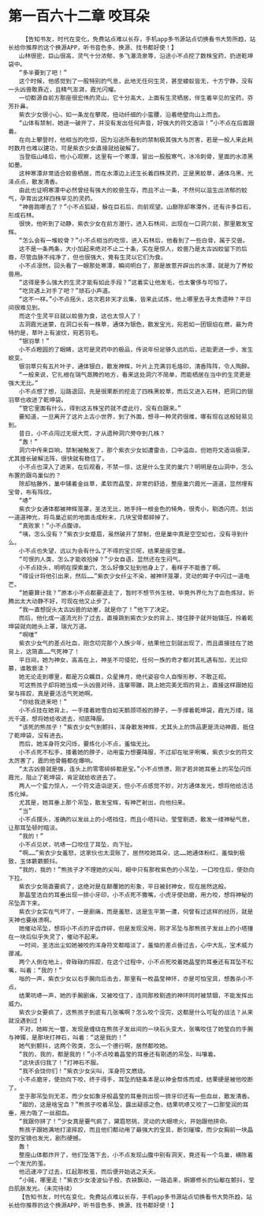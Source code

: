 # 第一百六十二章 咬耳朵
        【告知书友，时代在变化，免费站点难以长存，手机app多书源站点切换看书大势所趋，站长给你推荐的这个换源APP，听书音色多、换源、找书都好使！】
       山林很密，巨山很高，灵气十分浓郁，多飞瀑流泉等，沿途小不点挖了数株宝药，扔进乾坤袋中。
       “多半要到了吧！”
       这个时候，他感觉到了一股特别的气息，此地无任何生灵，甚至蝼蚁皆无，十方宁静，没有一头凶兽敢靠近，且精气澎湃，霞光闪耀。
       一切都源自前方那座很宏伟的灵山，它十分高大，上面有生灵栖居，伴生着罕见的宝药，芬芳扑鼻。
       紫衣少女很小心，如一条龙在攀爬，扭动纤细的小蛮腰，沿着绝壁向山上而去。
       “山体有禁制，她逐一破开了，并没有发出任何声音，好强大的符文造诣！”小不点在后面跟着。
       在向上攀登时，他相当的吃惊，因为沿途所看到的禁制极其强大与厉害，若是一般人来此耗时数月也难以建功，可是紫衣少女直接就给破解了。
       当登临山峰后，他小心观察，这里有一个寒潭，冒出一股股寒气，冰冷刺骨，里面的水漆黑如墨。
       这种寒潭非常适合蛟兽栖居，而在水潭边上还生长着四株灵药，正是黑蛟草，通体乌黑，光泽点点，散发清香。
       由此也证明寒潭中必然曾经有强大的蛟兽生存，而且不止一条，不然何以滋生出浓郁的蛟气，孕育出这样四株罕见的灵药。
       “神兽跑哪去了？”小不点狐疑，躲在巨石后，向前观望。山巅除却寒潭外，还有许多巨石，形成石林。
       很快，他听到了动静，紫衣少女在前方潜行，进入石林间，出现在一口洞穴前，那里散发宝辉。
       “怎么会有一堆蛟骨？”小不点相当的吃惊，进入石林后，他看到了一些白骨，属于交兽。
       这不是一条两条，大小加起来绝对不止二十条，实在是惊人，蛟兽乃是太古凶蛟留下的后裔，尽管血脉不纯净了，但也很强大，竟有生灵以它们为食。
       小不点凛然，回头看了一眼那处寒潭，瞬间明白了，那是故意开辟出的水潭，就是为了养蛟兽用。
       “这得是多么强大的生灵才能有如此手段？”这着实让他发毛，也太奢侈与可怕了。
       “吃货遇上对手了吧？”顽石小声道。
       “这不一样。”小不点摇头，这次若非天才云集，皆来此试炼，他上哪里去寻太贵遗种？平日间很难见到。
       而这个生灵平日就以蛟兽为食，这也太惊人了！
       古洞霞光迷蒙，在洞口长有一株草，通体为银色，散发宝光，宛若如一团银焰在燃，最为奇特的是，草叶上有波纹，宛若羽毛。
       “银羽草！”
       小不点瞪圆的了眼睛，这可是灵药中的极品，传说年份足够久远的后，还能更进一步，发生蜕变。
       银羽草只有五片叶子，通体银白，散发神辉，叶片上充满羽毛烙印，清香阵阵，令人陶醉。
       “一般来说，它扎根在瑞气蒸腾的地方，看来这处洞穴不简单，而能栖居在当中的生灵更是强大无比。”
       小不点想了想，沿路退回，先是很果断的挖走了四株黑蛟草，而后又进入石林，把洞口的银羽草也收进了乾坤袋。
       “管它里面有什么，得到这五株宝药就不虚此行，没有白跟来。”
       要知道，一旦离开了这片上古小世界，到了外面，想寻一种灵药很难，哪有现在这般轻易见到。
       昔日，小不点闯过无垠大荒，才从遗种洞穴旁夺到几株？
       “轰！”
       洞穴中传来巨响，禁制被触发了，那个紫衣少女如遭雷击，口中溢血，但她符文造诣极深，尤其擅长破解法阵，很快就有稳住了。
       小不点也深入了进来，在后观看，不禁一惊，这是什么生灵的巢穴？明明是在山洞中，怎么布置的跟鸟巢似的？
       除却枯藤外，巢中铺着金丝草，柔软而晶莹，非常的舒适，整座巢穴霞光一道道，显然埋有宝骨，布有阵纹。
       “哧”
       紫衣少女通体都被神辉笼罩，圣洁无比，她手持一根金色的犄角，很秀小，剔透闪亮，划出一道道神光，将鸟巢近前的地面击成粉末，几块宝骨都碎掉了。
       “真败家！”小不点腹诽。
       “咦，怎么没有？”紫衣少女蹙眉，虽然破开了禁制，但是巢中真是空空如也，没有寻到什么。
       小不点也失望，远以为会有什么了不得的宝贝呢，结果是座空巢。
       “可恨的人类，怎么才能收拾掉？”少女自语，显然还在生闷气。
       小不点挠头，明明在探索巢穴，怎么好像又扯到他身上了，看样子不能善了啊。
       “得设计将他引出来，然后……”紫衣少女纤尘不染，被神环笼罩，灵动的眸子中闪过一道电芒。
       “她要算计我？”原本小不点都要退走了，暂时不想节外生枝，毕竟外界化为了血色炼狱，折腾出太大动静不好，可现在他又止步了。
       “我一直想捉头太古凶兽的幼崽，就是你了！”他下了决定。
       而后，他化成一道流光扑了过去，直接跳到紫衣少女的背上，搂住脖子就开始镇压，拎着乾坤袋就向她头上罩，瑞光万道。
       “啊噗”
       紫衣少女气的差点吐血，刚念叨完那个人族少年，结果他立刻就出现了，而且直接挂在了她背上，这简直……气死神了！
       平日间，她为神女，高高在上，神圣不可侵犯，任何一族的奇才都对其礼遇有加，无比仰慕，谁敢亵渎？
       她无论走到哪里，都是万众瞩目，众星捧月，绝代姿容令人自惭形秽，不敢正视。
       可这熊孩子却将她当成一头凶兽对待，连窜带蹦，跳上她完美无瑕的背上，直接这样跟她掐架与摔跤，真是要活活气死她啊。
       “你给我进来吧！”
       小不点挂在她背上，一手搂着她雪白如天鹅颈项般的脖子，一手撑着乾坤袋，霞光万缕，瑞光千道，想将她给收进去，彻底降服。
       “该死的熊孩子！”紫衣少女气到颤抖，浑身散发神辉，尤其头上的饰品更是流动神霞，抵住了乾坤袋，没有进去。
       而后，她浑身符文闪烁，要炼化小不点，羞恼无比。
       小不点死不松手，搂着她的脖子，动用蛮力想要降服，不过却在呲牙咧嘴，紫衣少女的符文太厉害了，震的他骨骼都在爆响。
       “太古凶兽就是强，连头上的零零碎碎都是宝。”小不点愤懑，刚才若非她耳垂上的吊坠闪烁霞光，阻止了乾坤袋，肯定就给收进去了。
       两人一个蛮力惊人，一个符文造诣逆天，但小不点感觉不妙，对方通体发光，想将他给活活炼化掉。
       尤其是，她耳垂上那个吊坠，散发宝辉，有神芒射出，向他扫来。
       “当”
       小不点摆头，准确的以发丝上的小塔挡住，而且小塔抖动，莹莹剔透，散发一缕神秘气息，让那耳坠顿时暗淡。
       “我的！”
       小不点见状，吭哧一口咬住了耳坠，向下扯。
       “啊……”紫衣少女羞怒，这家伙也太混账了，居然咬她耳朵，这……她通体粉红，羞恼到极致，玉体簌簌颤抖。
       “我的，我的！”熊孩子才不理她的尖叫，眼中只有那枚紫色的小吊坠，一口咬住后，使劲向下拉。
       紫衣少女简直要疯了，这绝对是在颠覆她的形象，平日被封神女，现在居然这般。
       那晶莹洁白的耳垂出现一排小牙印，小不点死不撒嘴，小虎牙使劲磨，用力咬，想将神秘的吊坠弄下来。
       紫衣少女实在气坏了，一是剧痛，而是羞怒，这是生平第一遭，何曾有过这样的经历，就是天神也要崩溃啊。
       她催动吊坠，想将小不点的牙齿炸碎，但是发现没用，刚才吊坠与那熊孩子发丝上的小塔撞在一块后似乎失灵了，催动不起来。
       一时间，圣洁出尘如她被咬的浑身符文都暗淡了，羞恼的差点昏过去，心中大乱，宝术威力骤减。
       两个人倒在地上，骨碌碌的摔跤，在这个过程中，小不点死咬着她晶莹的耳垂还有耳坠不松嘴，叫着：“我的！”
       嗡的一声，紫衣少女以右手腕向后击去，那里有一枚晶莹神环，亦是可怕宝具，想轰杀小不点。
       结果吭哧一声，她的手腕剧痛，又被咬住了，连同那枚剔透的神环同时被禁锢，不能发挥出威力。
       紫衣少女要疯了，这熊孩子到底有几张嘴啊？怎么咬个没完，这都是什么可耻的战法？从来就没遇到过！
       不对，她眸光一瞥，发现是缠绕在熊孩子发丝间的一块石头变大，张嘴咬住了她莹白的手腕与神镯，是那块打神石，叫着：“这是我的！”
       她气到颤抖，这两个败类，怎么一个德行啊，居然都咬她。
       “我的，我的，都是我的！”小不点咬着晶莹的耳垂还有剔透的吊坠，叫嚷着。
       “这块该归我了！”打神石不服。
       “我不会饶你们！”紫衣少女尖叫，浑身符文燃烧。
       小不点磨牙，使劲向下咬，终于得手，耳坠的链条本是以神金祭炼而成，结果硬是被他咬断了。
       至于那吊坠则无恙，而少女如象牙般晶莹的耳垂则出现一排牙印还有一些血丝，散发清香。
       “甜的，这是啥宝血？”熊孩子咬着吊坠，露出疑惑之色，结果吭哧又咬了一口那莹润的耳垂，用力吸了一丝甜血。
       “我跟你拼了！”少女真是要气疯了，黛眉怒挑，灵动的大眼喷火，开始跟他拼命。
       熊孩子跟她满地打滚摔跤，而且他们都动用了最强大的宝具，断剑璀璨，而少女胸前一块晶莹的宝镜也发光，剧烈硬撼。
       轰！
       整座山体都炸开了，他们坠落下去，小不点发现山腹中别有洞天，竟还有一个鸟巢，横陈着一个发光的茧。
       他迅速冲了过去，扛起那枚茧，而后便开始逃之夭夭。
       “小贼，哪里走！”紫衣少女凌波仙子般，衣袂飘动，一路追来，婀娜修长的仙躯在颤抖，莹白肌肤发光。（未完待续）
       【告知书友，时代在变化，免费站点难以长存，手机app多书源站点切换看书大势所趋，站长给你推荐的这个换源APP，听书音色多、换源、找书都好使！】